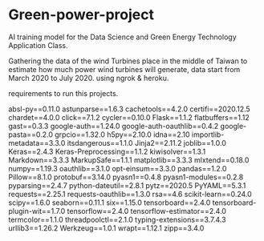 # Green-power-project
AI training model for the Data Science and Green Energy Technology Application Class.

Gathering the data of the wind Turbines place in the middle of Taiwan to estimate how much power wind turbines will generate, data start from March 2020 to July 2020.
using ngrok & heroku.

requirements to run this projects.

absl-py==0.11.0 
astunparse==1.6.3 
cachetools==4.2.0
certifi==2020.12.5
chardet==4.0.0
click==7.1.2
cycler==0.10.0
Flask==1.1.2
flatbuffers==1.12
gast==0.3.3
google-auth==1.24.0
google-auth-oauthlib==0.4.2
google-pasta==0.2.0
grpcio==1.32.0
h5py==2.10.0
idna==2.10
importlib-metadata==3.3.0
itsdangerous==1.1.0
Jinja2==2.11.2
joblib==1.0.0
Keras==2.4.3
Keras-Preprocessing==1.1.2
kiwisolver==1.3.1
Markdown==3.3.3
MarkupSafe==1.1.1
matplotlib==3.3.3
mlxtend==0.18.0
numpy==1.19.3
oauthlib==3.1.0
opt-einsum==3.3.0
pandas==1.2.0
Pillow==8.1.0
protobuf==3.14.0
pyasn1==0.4.8
pyasn1-modules==0.2.8
pyparsing==2.4.7
python-dateutil==2.8.1
pytz==2020.5
PyYAML==5.3.1
requests==2.25.1
requests-oauthlib==1.3.0
rsa==4.6
scikit-learn==0.24.0
scipy==1.6.0
seaborn==0.11.1
six==1.15.0
tensorboard==2.4.0
tensorboard-plugin-wit==1.7.0
tensorflow==2.4.0
tensorflow-estimator==2.4.0
termcolor==1.1.0
threadpoolctl==2.1.0
typing-extensions==3.7.4.3
urllib3==1.26.2
Werkzeug==1.0.1
wrapt==1.12.1
zipp==3.4.0
